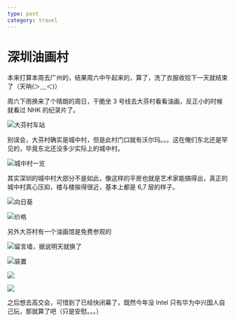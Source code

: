 ```yaml
---
type: post
category: travel
---
```


# 深圳油画村

本来打算本周去广州的，结果周六中午起来的，算了，洗了衣服收拾下一天就结束了（天呐(＞﹏＜)）

周六下雨换来了个晴朗的周日，干脆坐 3 号线去大芬村看看油画，反正小的时候就看过 NHK 的纪录片了。

![大芬村车站](https://cdn.ruguoapp.com/FkVDtlzbYAH4UhMOaHsuLOzzjIDv.jpeg?imageMogr2/auto-orient/thumbnail/2000000@)

别误会，大芬村确实是城中村，但是此村门口就有沃尔玛。。。这在俺们东北还是罕见的，毕竟东北还没多少实际上的城中村。

![城中村一览](https://cdn.ruguoapp.com/Fp2p6VnaocSACFrttmiBA45Zl2cj.jpeg?imageMogr2/auto-orient/thumbnail/2000000@)

其实深圳的城中村大部分不是如此，像这样的平房也就是艺术家能搞得出，真正的城中村真心压抑，楼与楼挨得很近，基本上都是 6,7 层的样子。

![向日葵](https://cdn.ruguoapp.com/FgcZLXG-TLRb75li19mm7_SgwLuU.jpeg?imageMogr2/auto-orient/thumbnail/1999000@)

![价格](https://ws1.sinaimg.cn/mw690/89d0a2e1gy1fxcmn8xgn4j23401k0npg.jpg)

另外大芬村有一个油画馆是免费参观的

![留言墙，据说明天就换了](https://cdn.ruguoapp.com/FoHC1z1XD8qt1aVdeOvcVy2BGUe6.jpeg?imageMogr2/auto-orient/thumbnail/2000000@)

![装置](https://ws1.sinaimg.cn/mw690/89d0a2e1gy1fxcmmbsyxvg20gk09bx6q.gif)

![](https://ws1.sinaimg.cn/mw690/89d0a2e1gy1fxcmnsxn3nj23401k0hdv.jpg)

![](https://ws1.sinaimg.cn/mw690/89d0a2e1gy1fxcmo9gohaj21k03407wj.jpg)

之后想去高交会，可惜到了已经快闭幕了，既然今年没 Intel 只有华为中兴国人自己玩，那就算了吧（只是安慰。。。）
